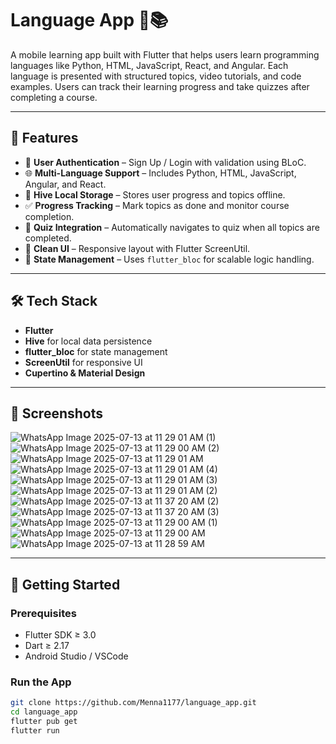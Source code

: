 # Language App 🧠📚

A mobile learning app built with Flutter that helps users learn programming languages like Python, HTML, JavaScript, React, and Angular. Each language is presented with structured topics, video tutorials, and code examples. Users can track their learning progress and take quizzes after completing a course.

---

## 📱 Features

- 👤 **User Authentication** – Sign Up / Login with validation using BLoC.
- 🌐 **Multi-Language Support** – Includes Python, HTML, JavaScript, Angular, and React.
- 📂 **Hive Local Storage** – Stores user progress and topics offline.
- ✅ **Progress Tracking** – Mark topics as done and monitor course completion.
- 🧠 **Quiz Integration** – Automatically navigates to quiz when all topics are completed.
- 🧾 **Clean UI** – Responsive layout with Flutter ScreenUtil.
- 🧰 **State Management** – Uses `flutter_bloc` for scalable logic handling.

---

## 🛠️ Tech Stack

- **Flutter**
- **Hive** for local data persistence
- **flutter_bloc** for state management
- **ScreenUtil** for responsive UI
- **Cupertino & Material Design**

---

## 📸 Screenshots

![WhatsApp Image 2025-07-13 at 11 29 01 AM (1)](https://github.com/user-attachments/assets/692f0845-ee19-498c-b2a5-c5cad0d13518)
![WhatsApp Image 2025-07-13 at 11 29 00 AM (2)](https://github.com/user-attachments/assets/d61cb0f1-9faa-48d3-82a9-a3bfdb5ace80)
![WhatsApp Image 2025-07-13 at 11 29 01 AM](https://github.com/user-attachments/assets/666d9fe1-406b-4483-b8a9-ed5f62957f9c)
![WhatsApp Image 2025-07-13 at 11 29 01 AM (4)](https://github.com/user-attachments/assets/fa85386c-cef7-4335-90e9-ecc90ddd5689)
![WhatsApp Image 2025-07-13 at 11 29 01 AM (3)](https://github.com/user-attachments/assets/f95dd09a-f54d-452b-9906-cc20354ebda6)
![WhatsApp Image 2025-07-13 at 11 29 01 AM (2)](https://github.com/user-attachments/assets/246e481f-bac4-438f-abc0-f11ced82edd5)
![WhatsApp Image 2025-07-13 at 11 37 20 AM (2)](https://github.com/user-attachments/assets/fe5d3b7a-dbd5-4d83-b720-64b8b10ea91e) 
![WhatsApp Image 2025-07-13 at 11 37 20 AM (3)](https://github.com/user-attachments/assets/d5b930d4-4b2f-47bb-99e4-6bf2a6068a9d)
![WhatsApp Image 2025-07-13 at 11 29 00 AM (1)](https://github.com/user-attachments/assets/6d30b3fd-33b2-4245-911d-2624d5a28222)
![WhatsApp Image 2025-07-13 at 11 29 00 AM](https://github.com/user-attachments/assets/70b88483-492a-47d4-9001-0dc5fc1a9927)
![WhatsApp Image 2025-07-13 at 11 28 59 AM](https://github.com/user-attachments/assets/cc6a4c5d-1997-4916-aaac-34617a5ae4ba)










---

## 🚀 Getting Started

### Prerequisites

- Flutter SDK ≥ 3.0
- Dart ≥ 2.17
- Android Studio / VSCode

### Run the App

```bash
git clone https://github.com/Menna1177/language_app.git
cd language_app
flutter pub get
flutter run
